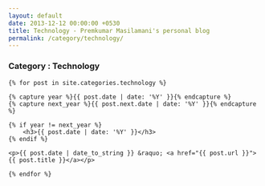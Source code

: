 ```yaml
---
layout: default
date: 2013-12-12 00:00:00 +0530
title: Technology - Premkumar Masilamani's personal blog
permalink: /category/technology/
---
```


<div class="post">
    <h3>Category : Technology</h3>

    {% for post in site.categories.technology %}

	{% capture year %}{{ post.date | date: '%Y' }}{% endcapture %}
	{% capture next_year %}{{ post.next.date | date: '%Y' }}{% endcapture %}

	{% if year != next_year %}
		<h3>{{ post.date | date: '%Y' }}</h3>
	{% endif %}

	<p>{{ post.date | date_to_string }} &raquo; <a href="{{ post.url }}">{{ post.title }}</a></p>

    {% endfor %}
</div>
<br/>
